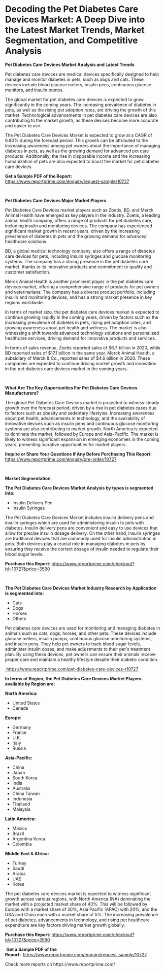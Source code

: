 <p><h1>Decoding the Pet Diabetes Care Devices Market: A Deep Dive into the Latest Market Trends, Market Segmentation, and Competitive Analysis</h1></p><p><strong>Pet Diabetes Care Devices Market Analysis and Latest Trends</strong></p>
<p><p>Pet diabetes care devices are medical devices specifically designed to help manage and monitor diabetes in pets, such as dogs and cats. These devices include blood glucose meters, insulin pens, continuous glucose monitors, and insulin pumps. </p><p>The global market for pet diabetes care devices is expected to grow significantly in the coming years. The increasing prevalence of diabetes in pets, as well as the rising pet adoption rates, are driving the growth of this market. Technological advancements in pet diabetes care devices are also contributing to the market growth, as these devices become more accurate and easier to use.</p><p>The Pet Diabetes Care Devices Market is expected to grow at a CAGR of 6.80% during the forecast period. This growth can be attributed to the increasing awareness among pet owners about the importance of managing diabetes in pets, as well as the growing demand for advanced pet care products. Additionally, the rise in disposable income and the increasing humanization of pets are also expected to boost the market for pet diabetes care devices.</p></p>
<p><strong>Get a Sample PDF of the Report:&nbsp;</strong> <a href="https://www.reportprime.com/enquiry/request-sample/10727">https://www.reportprime.com/enquiry/request-sample/10727</a></p>
<p>&nbsp;</p>
<p><strong>Pet Diabetes Care Devices Major Market Players</strong></p>
<p><p>Pet Diabetes Care Devices market players such as Zoetis, BD, and Merck Animal Health have emerged as key players in the industry. Zoetis, a leading animal health company, offers a range of products for pet diabetes care, including insulin and monitoring devices. The company has experienced significant market growth in recent years, driven by the increasing prevalence of diabetes in pets and the growing demand for advanced healthcare solutions.</p><p>BD, a global medical technology company, also offers a range of diabetes care devices for pets, including insulin syringes and glucose monitoring systems. The company has a strong presence in the pet diabetes care market, thanks to its innovative products and commitment to quality and customer satisfaction.</p><p>Merck Animal Health is another prominent player in the pet diabetes care devices market, offering a comprehensive range of products for pet owners and veterinarians. The company has a diverse product portfolio, including insulin and monitoring devices, and has a strong market presence in key regions worldwide.</p><p>In terms of market size, the pet diabetes care devices market is expected to continue growing rapidly in the coming years, driven by factors such as the increasing prevalence of diabetes in pets, rising pet adoption rates, and growing awareness about pet health and wellness. The market is also witnessing a shift towards advanced technology solutions and personalized healthcare services, driving demand for innovative products and services.</p><p>In terms of sales revenue, Zoetis reported sales of $6.7 billion in 2020, while BD reported sales of $17.1 billion in the same year. Merck Animal Health, a subsidiary of Merck & Co., reported sales of $4.6 billion in 2020. These companies are expected to continue driving market growth and innovation in the pet diabetes care devices market in the coming years.</p></p>
<p>&nbsp;</p>
<p><strong>What Are The Key Opportunities For Pet Diabetes Care Devices Manufacturers?</strong></p>
<p><p>The global Pet Diabetes Care Devices market is projected to witness steady growth over the forecast period, driven by a rise in pet diabetes cases due to factors such as obesity and sedentary lifestyles. Increasing awareness about pet health, advancements in technology, and the availability of innovative devices such as insulin pens and continuous glucose monitoring systems are also contributing to market growth. North America is expected to dominate the market, followed by Europe and Asia-Pacific. The market is likely to witness significant expansion in emerging economies in the coming years, presenting lucrative opportunities for market players.</p></p>
<p><strong>Inquire or Share Your Questions If Any Before Purchasing This Report:</strong> <a href="https://www.reportprime.com/enquiry/pre-order/10727">https://www.reportprime.com/enquiry/pre-order/10727</a></p>
<p>&nbsp;</p>
<p><strong>Market Segmentation</strong></p>
<p><strong>The Pet Diabetes Care Devices Market Analysis by types is segmented into:</strong></p>
<p><ul><li>Insulin Delivery Pen</li><li>Insulin Syringes</li></ul></p>
<p><p>The Pet Diabetes Care Devices Market includes insulin delivery pens and insulin syringes which are used for administering insulin to pets with diabetes. Insulin delivery pens are convenient and easy to use devices that allow for precise insulin dosage delivery. On the other hand, insulin syringes are traditional devices that are commonly used for insulin administration in pets. Both devices play a crucial role in managing diabetes in pets by ensuring they receive the correct dosage of insulin needed to regulate their blood sugar levels.</p></p>
<p><strong>Purchase this Report:&nbsp;</strong><a href="https://www.reportprime.com/checkout?id=10727&price=3590">https://www.reportprime.com/checkout?id=10727&price=3590</a></p>
<p>&nbsp;</p>
<p><strong>The Pet Diabetes Care Devices Market Industry Research by Application is segmented into:</strong></p>
<p><ul><li>Cats</li><li>Dogs</li><li>Horses</li><li>Others</li></ul></p>
<p><p>Pet diabetes care devices are used for monitoring and managing diabetes in animals such as cats, dogs, horses, and other pets. These devices include glucose meters, insulin pumps, continuous glucose monitoring systems, and insulin pens. They help pet owners to track blood sugar levels, administer insulin doses, and make adjustments to their pet's treatment plan. By using these devices, pet owners can ensure their animals receive proper care and maintain a healthy lifestyle despite their diabetic condition.</p></p>
<p><a href="https://www.reportprime.com/pet-diabetes-care-devices-r10727">&nbsp;https://www.reportprime.com/pet-diabetes-care-devices-r10727</a></p>
<p><strong>In terms of Region, the Pet Diabetes Care Devices Market Players available by Region are:</strong></p>
<p>
    <p> <strong> North America: </strong>
        <ul>
            <li>United States</li>
            <li>Canada</li>
        </ul>
        </p> 
    <p> <strong> Europe: </strong>
        <ul>
            <li>Germany</li>
            <li>France</li>
            <li>U.K.</li>
            <li>Italy</li>
            <li>Russia</li>
        </ul>
        </p> 
    <p> <strong> Asia-Pacific: </strong>
        <ul>
            <li>China</li>
            <li>Japan</li>
            <li>South Korea</li>
            <li>India</li>
            <li>Australia</li>
            <li>China Taiwan</li>
            <li>Indonesia</li>
            <li>Thailand</li>
            <li>Malaysia</li>
        </ul>
        </p> 
    <p> <strong> Latin America: </strong>
        <ul>
            <li>Mexico</li>
            <li>Brazil</li>
            <li>Argentina Korea</li>
            <li>Colombia</li>
        </ul>
        </p> 
    <p> <strong> Middle East & Africa: </strong>
        <ul>
            <li>Turkey</li>
            <li>Saudi</li>
            <li>Arabia</li>
            <li>UAE</li>
            <li>Korea</li>
        </ul>
    </p>
    </p>
<p><p>The pet diabetes care devices market is expected to witness significant growth across various regions, with North America (NA) dominating the market with a projected market share of 40%. This will be followed by Europe with a market share of 30%, Asia Pacific (APAC) with 20%, and the USA and China each with a market share of 5%. The increasing prevalence of pet diabetes, advancements in technology, and rising pet healthcare expenditure are key factors driving market growth globally.</p></p>
<p><strong>Purchase this Report: </strong><a href="https://www.reportprime.com/checkout?id=10727&price=3590">https://www.reportprime.com/checkout?id=10727&price=3590</a></p>
<p>&nbsp;<strong>Get a Sample PDF of the Report:&nbsp;&nbsp;</strong><a href="https://www.reportprime.com/enquiry/request-sample/10727">https://www.reportprime.com/enquiry/request-sample/10727</a></p>
<p><strong></strong></p>
<p>Check more reports on https://www.reportprime.com/</p>